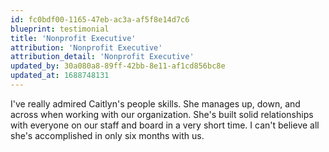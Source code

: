 ```yaml
---
id: fc0bdf00-1165-47eb-ac3a-af5f8e14d7c6
blueprint: testimonial
title: 'Nonprofit Executive'
attribution: 'Nonprofit Executive'
attribution_detail: 'Nonprofit Executive'
updated_by: 30a080a8-89ff-42bb-8e11-af1cd856bc8e
updated_at: 1688748131
---
```

I've really admired Caitlyn's people skills. She manages up, down, and across when working with our organization. She's built solid relationships with everyone on our staff and board in a very short time. I can't believe all she's accomplished in only six months with us.